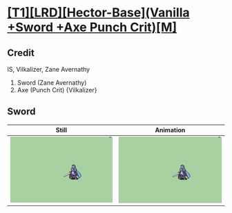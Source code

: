 # [\[T1\]\[LRD\]\[Hector-Base\]\(Vanilla +Sword +Axe Punch Crit\)\[M\]](../)

## Credit

IS, Vilkalizer, Zane Avernathy

1. Sword (Zane Avernathy)
3. Axe (Punch Crit) {Vilkalizer}
	
## Sword

| Still | Animation |
| :---: | :-------: |
| ![Sword still](./Sword_000.png) | ![Sword animation](./Sword.gif) |
